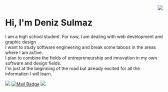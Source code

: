 <img align='right' src="https://github-readme-stats.vercel.app/api?username=denizsulmaz&show_icons=true&theme=highcontrast">

# Hi, I'm Deniz Sulmaz

I am a high school student.
For now, I am dealing with web development and graphic design </br>
I want to study software engineering and break some taboos in the areas where I am active. </br>
I plan to combine the fields of entrepreneurship and innovation in my own software and design fields. </br>
I'm just at the beginning of the road but already excited for all the information I will learn.


[![](https://img.shields.io/badge/linkedin-%230077B5.svg?&style=for-the-badge&logo=linkedin&logoColor=white)](https://www.linkedin.com/in/denizsulmaz/)
[![Mail Badge](https://img.shields.io/badge/denizsulmaz0@gmail.com-c14438?style=for-the-badge&logo=Gmail&logoColor=white&link=mailto:denizsulmaz0@gmail.com)](mailto:buse.denizsulmaz0@gmail.com)
[![](https://img.shields.io/badge/medium-%2312100E.svg?&style=for-the-badge&logo=medium&logoColor=white)](https://denizsulmaz.medium.com)
